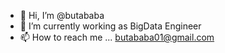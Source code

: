 - 👋 Hi, I’m @butababa
- 🌱 I’m currently working as BigData Engineer
- 📫 How to reach me ... butababa01@gmail.com

<!---
butababa/butababa is a ✨ special ✨ repository because its `README.md` (this file) appears on your GitHub profile.
You can click the Preview link to take a look at your changes.
--->
